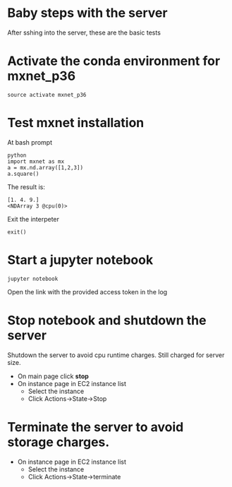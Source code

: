 # Baby steps with the server

After sshing into the server, these are the basic tests


# Activate the conda environment for mxnet_p36

```
source activate mxnet_p36
```

# Test mxnet installation

At bash prompt

```
python
import mxnet as mx
a = mx.nd.array([1,2,3])
a.square()
```

The result is:

```
[1. 4. 9.]
<NDArray 3 @cpu(0)>
```

Exit the interpeter

```
exit()
```

# Start a jupyter notebook

```
jupyter notebook
```

Open the link with the provided access token in the log

# Stop notebook and shutdown the server

Shutdown the server to avoid cpu runtime charges.  Still charged for server size.

* On main page click **stop**
* On instance page in EC2 instance list
    *  Select the instance
    *  Click Actions->State->Stop

# Terminate the server to avoid storage charges.


* On instance page in EC2 instance list
    *  Select the instance
    *  Click Actions->State->terminate



